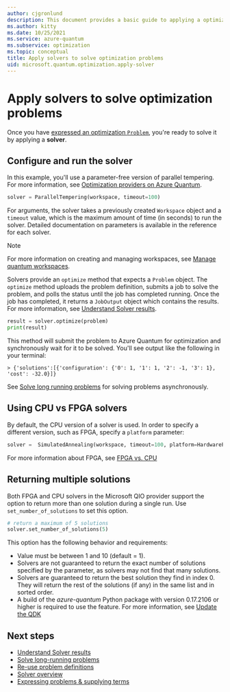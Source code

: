 ```yaml
---
author: cjgronlund
description: This document provides a basic guide to applying a optimization solver in Azure Quantum using Python.
ms.author: kitty
ms.date: 10/25/2021
ms.service: azure-quantum
ms.subservice: optimization
ms.topic: conceptual
title: Apply solvers to solve optimization problems
uid: microsoft.quantum.optimization.apply-solver
---
```


# Apply solvers to solve optimization problems

Once you have [expressed an optimization `Problem`](xref:microsoft.quantum.optimization.express-problem), you're ready to solve it by applying a **solver**. 

## Configure and run the solver

In this example, you'll use a parameter-free version of parallel tempering. For more information, see [Optimization providers on Azure Quantum](xref:microsoft.quantum.reference.qio-target-list).

```py
solver = ParallelTempering(workspace, timeout=100)
```

For arguments, the solver takes a previously created `Workspace` object and a `timeout` value, which is the maximum amount of time (in seconds) to run the solver. Detailed documentation on parameters is available in the reference for each solver.

> [!NOTE]
> For more information on creating and managing workspaces, see [Manage quantum workspaces](xref:microsoft.quantum.workspaces-cli).

Solvers provide an `optimize` method that expects a `Problem` object. The `optimize` method uploads the problem definition, submits a job to solve the problem, and polls the status until the job has completed running. Once the job has completed, it returns a `JobOutput` object which contains the results. For more information, see [Understand Solver results](xref:microsoft.quantum.optimization.understand-solver-results).

```py
result = solver.optimize(problem)
print(result)
```

This method will submit the problem to Azure Quantum for optimization and synchronously wait for it to be solved. You'll see output like the following in your terminal:

```output
> {'solutions':[{'configuration': {'0': 1, '1': 1, '2': -1, '3': 1}, 'cost': -32.0}]}
```

See [Solve long running problems](xref:microsoft.quantum.optimization.solve-long-running-problems) for solving problems asynchronously.

## Using CPU vs FPGA solvers

By default, the CPU version of a solver is used. In order to specify a different version, such as FPGA, specify a `platform` parameter:

```py
solver =  SimulatedAnnealing(workspace, timeout=100, platform=HardwarePlatform.FPGA)
```

For more information about FPGA, see [FPGA vs. CPU](xref:microsoft.quantum.optimization.providers.microsoft.qio#fpga-vs-cpu)

## Returning multiple solutions

Both FPGA and CPU solvers in the Microsoft QIO provider support the option to return more than one solution during a single run. 
Use `set_number_of_solutions` to set this option.

```py
# return a maximum of 5 solutions
solver.set_number_of_solutions(5)
```

This option has the following behavior and requirements:

- Value must be between 1 and 10 (default = 1). 
- Solvers are not guaranteed to return the exact number of solutions specified by the parameter, as solvers may not find that many solutions. 
- Solvers are guaranteed to return the best solution they find in index 0. They will return the rest of the solutions (if any) in the same list and in sorted order.
- A build of the *azure-quantum* Python package with version 0.17.2106 or higher is required to use the feature. For more information, see [Update the QDK](xref:microsoft.quantum.update-qdk#update-the-azure-quantum-python-package)

## Next steps

- [Understand Solver results](xref:microsoft.quantum.optimization.understand-solver-results)
- [Solve long-running problems](xref:microsoft.quantum.optimization.solve-long-running-problems)
- [Re-use problem definitions](xref:microsoft.quantum.optimization.reuse-problem-definitions)
- [Solver overview](xref:microsoft.quantum.reference.qio-target-list)
- [Expressing problems & supplying terms](xref:microsoft.quantum.optimization.express-problem)